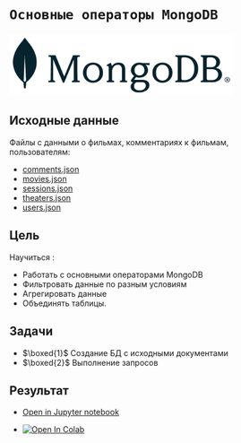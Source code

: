 # `Основные операторы MongoDB`

<img src='img/mongologo.png' width=400>

## Исходные данные
Файлы с данными о фильмах, комментариях к фильмам, пользователям: 
- [comments.json](https://github.com/NazarovMichail/Data-storage-course/blob/master/MongoDB/data/comments.json)
- [movies.json](https://github.com/NazarovMichail/Data-storage-course/blob/master/MongoDB/data/movies.json)
- [sessions.json](https://github.com/NazarovMichail/Data-storage-course/blob/master/MongoDB/data/sessions.json)
- [theaters.json](https://github.com/NazarovMichail/Data-storage-course/blob/master/MongoDB/data/theaters.json)
- [users.json](https://github.com/NazarovMichail/Data-storage-course/blob/master/MongoDB/data/users.json)

## Цель

Научиться :
- Работать с основными операторами MongoDB
- Фильтровать данные по разным условиям
- Агрегировать данные
- Объединять таблицы.

## Задачи

- $\boxed{1}$ Создание БД с исходными документами
- $\boxed{2}$ Выполнение запросов

## Результат

- [Open in Jupyter notebook](https://github.com/NazarovMichail/Data-storage-course/blob/master/MongoDB/MongoDB.ipynb)

- <a target="_blank" href="https://colab.research.google.com/github/NazarovMichail/Data-storage-course/blob/master/MongoDB/MongoDB.ipynb">
  <img src="https://colab.research.google.com/assets/colab-badge.svg" alt="Open In Colab"/>
</a>